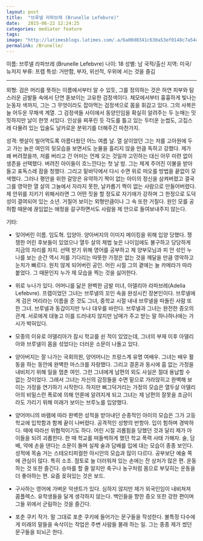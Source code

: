 ```yaml
---
layout: post
title:  "브루넬 라파브레 (Brunelle Lefebvre)"
date:   2015-06-22 12:24:25
categories: mediator feature
tags: 
image: "http://latimesblogs.latimes.com/.a/6a00d8341c630a53ef0148c7a54c45970c-pi"
permalink: /Brunelle/
---
```


이름: 브루넬 라파브레 (Brunelle Lefebvre)
나이: 18
성별: 남
국적/출신 지역: 미국/ 뉴저지
부류: 프렙
특성: 거만함, 부자, 위선적, 우위에 서는 것을 즐김
 
---
 
외형: 검은 머리를 뜻하는 이름에서부터 알 수 있듯, 그를 정의하는 것은 허연 피부와 탐스러운 금발들 속에서 단연 돋보이는 고유한 검정색이다. 체모에서부터 흉흉하게 빛나는 눈동자 색까지, 그는 그 무엇이라도 잡아먹는 검정색으로 몸을 휘감고 있다. 그의 사복은 늘 어두운 무채색 계열. 그 검정색들 사이에서 동양인임을 확실히 알려주는 두 눈매는 밋밋하지만 날이 한껏 서있다. 인상을 찌푸린 듯 각도를 틀고 있는 두터운 눈썹도, 고집스레 다물려 있는 입술도 날카로운 분위기를 더해주긴 마찬가지.
 
성격: 햇살이 빌어먹도록 아름다웠던 어느 여름 날. 열 살이었던 그는 저를 고아원에 두고 가는 늙은 여인의 뒷모습을 보면서도 눈물을 흘리지 않을 만큼 독하고 강했다. 제가 왜 버려졌을까, 저를 버리고 간 어미는 언제 오는 것일까 고민하는 대신 아무 미련 없이 생존을 선택했다. 버려진 아이들이 흐느낀다는 첫 날 밤. 그는 제게 주어진 이불을 받아 들고 표독스레 잠을 청했다. 그리고 밑바닥에서 다시 수면 위로 떠오를 방법을 끝없이 모색했다. 그러나 평안을 위한 갈망은 유약하기 짝이 없는 아이의 정신을 삼켜버렸고 결국 그를 영악한 열 살의 그늘에서 자라지 못한, 날카롭기 짝이 없는 사람으로 만들어버렸다. 제 안위를 지키기 위해서라면 그 어떤 짓을 할 정도로 자기애가 강하며 그 한정으로 도덕성이 결여되어 있는 소년. 거칠어 보이는 외형만큼이나 그 속 또한 거칠다. 원인 모를 공허함 때문에 끊임없는 애정을 갈구하면서도 사람을 제 안으로 들여보내주지 않는다.
 
기타:
- 잊어버린 이름. 임도혁. 입양아. 양아버지의 이미지 메이킹을 위해 입양 당했다. 쟁쟁한 어린 후보들이 있었으나 열두 살의 제법 늦은 나이임에도 불구하고 당당하게 지금의 자리를 차지. 선택 받기 위해 영어를 공부하고 제 양부모님과 피 안 섞인 누나를 보는 순간 역시 저를 기다리는 따뜻한 가정은 없는 것을 깨달을 만큼 영악하고 눈치가 빠르다. 원치 않게 되어버린 공인. 어린 시절 그의 곁에는 늘 카메라가 따라 붙었다. 그 때문인지 누가 제 모습을 찍는 것을 싫어한다.
 
- 위로 누나가 있다. 어머니를 닮은 완벽한 금발 미녀, 아델리아 라파브레(Adelia Lefebvre). 프렙이었던 그녀는 브루넬의 꼬인 속을 완성시킨 장본인이다. 브루넬에게 검은 머리라는 이름을 준 것도 그녀, 중학교 시절 내내 브루넬을 따돌린 사람 또한 그녀. 브루넬과 동갑이지만 누나 대우를 바란다. 브루넬과 그녀는 완전한 증오의 관계. 서로에게 대놓고 이를 드러내지 않지만 남매가 주고 받는 말 하나하나에는 가시가 박혀있다.
 
- 모종의 이유로 아델리아가 잠시 학교를 쉰 적이 있었는데, 그녀의 부재 이후 아델리아와 브루넬이 몸을 섞었다는 더러운 소문이 나돌고 있다.

- 양아버지는 잘 나가는 국회의원, 양어머니는 프랑스계 유명 여배우. 그녀는 배우 활동을 하는 동안에 완벽한 마스크를 자랑했다. 그리고 결혼과 동시에 흠 없는 가정을 내비치기 위해 일을 멈춘 여인. 그런 그녀에게 남편의 외도 사실은 절대 용납할 수 없는 것이었다. 그래서 그녀는 자신의 감정들을 수면 밑으로 가라앉히고 완벽해 보이는 가정을 연기하기 시작한다. 하지만 삐그덕거리는 가정의 모습은 열두살 아델리아의 비밀스런 폭로에 의해 언론에 알려지게 되고 그녀는 제 남편의 잘못을 조금이라도 가리기 위해 미래가 보이는 브루노를 입양했다.
 
- 양어머니의 바램에 따라 완벽한 성적을 받아내던 순종적인 아이의 모습은 그가 고등학교에 입학함과 함께 끝이 나버렸다. 공격적인 성향의 반항아. 입이 험하며 경박하다. 때에 따라선 위협적이기도 하다. 어린 시절 괴롭힘을 당했던 것과 달리 제가 아이들을 되려 괴롭힌다. 한 때 학교를 떠들썩하게 했던 학교 폭력 사태 가해자. 술, 담배, 약에 손을 댄다는 소문이 돌며 실제 술과 담배를 입에 대는 모습이 종종 보인다. 성적에 목숨 거는 스테오티피컬한 아시안의 모습과 많이 다르다. 공부보단 예술 쪽에 관심이 많다. 특히 소조. 점토로 늘 더러워져 있는 손에는 잔 상처가 많은 편. 운동하는 것 또한 즐긴다. 승마를 할 줄 알지만 축구나 농구처럼 몸으로 부딪히는 운동을 더 좋아하는 편. 요즘 꽂혀있는 것은 보드.
 
- 구사하는 영어에 가벼운 악센트가 있다. 심하지 않지만 제가 외국인임이 내비쳐져 콤플렉스. 유학생들을 달게 생각하지 않는다. 백인들을 향한 증오 또한 강한 편이며 그들 위에서 군림하는 것을 즐긴다.
 
- 포춘 쿠키 작가. 말 그대로 포춘 쿠키에 들어가는 문구들을 작성한다. 불특정 다수에게 미래의 말들을 속삭이는 작업은 주변 사람들 몰래 하는 일. 그는 종종 제가 썼던 문구들을 되뇌곤 한다.
